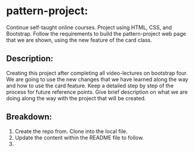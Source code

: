 # pattern-project:
Continue self-taught online courses. Project using HTML, CSS, and Bootstrap.
Follow the requirements to build the pattern-project web page that we are shown, using the new feature of the card class.

## Description:
Creating this project after completing all video-lectures on bootstrap four. We are going to use the new changes that we have learned along the way and how to use the card feature. Keep a detailed step by step of the process for future reference points. Give brief description on what we are doing along the way with the project that will be created. 

## Breakdown:

1. Create the repo from. Clone into the local file. 
2. Update the content within the README file to follow.
3.  
